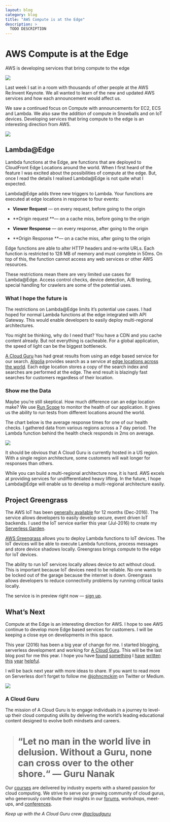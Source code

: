 ```yaml
---
layout: blog
category: blog
title: "AWS Compute is at the Edge"
description: >
  TODO DESCRIPTION
---
```


# AWS Compute is at the Edge

AWS is developing services that bring compute to the edge

![](https://cdn-images-1.medium.com/max/6000/1*lnHCy2HcYpPB1tCDgQoVFg.jpeg)

Last week I sat in a room with thousands of other people at the AWS Re:Invent Keynote. We all wanted to learn of the new and updated AWS services and how each announcement would affect us.

We saw a continued focus on Compute with announcements for EC2, ECS and Lambda. We also saw the addition of compute in Snowballs and on IoT devices. Developing services that bring compute to the edge is an interesting direction from AWS.

![](https://cdn-images-1.medium.com/max/12000/1*b4KybLDNHFsD74MzM1IrAA.jpeg)

## Lambda@Edge

Lambda functions at the Edge, are functions that are deployed to CloudFront Edge Locations around the world. When I first heard of the feature I was excited about the possibilities of compute at the edge. But, once I read the details I realised Lambda@Edge is not quite what I expected.

Lambda@Edge adds three new triggers to Lambda. Your functions are executed at edge locations in response to four events:

* **Viewer Request** — on every request, before going to the origin

* **Origin request **— on a cache miss, before going to the origin

* **Viewer Response** — on every response, after going to the origin

* **Origin Response **— on a cache miss, after going to the origin

Edge functions are able to alter HTTP headers and re-write URLs. Each function is restricted to 128 MB of memory and must complete in 50ms. On top of this, the function cannot access any web services or other AWS resources.

These restrictions mean there are very limited use cases for Lambda@Edge. Access control checks, device detection, A/B testing, special handling for crawlers are some of the potential uses.

### What I hope the future is

The restrictions on Lambda@Edge limits it’s potential use cases. I had hoped for normal Lambda functions at the edge integrated with API Gateway. This would enable developers to easily deploy multi-regional architectures.

You might be thinking, why do I need that? You have a CDN and you cache content already. But not everything is cacheable. For a global application, the speed of light can be the biggest bottleneck.

[A Cloud Guru](https://acloud.guru/) has had great results from using an edge based service for our search. [Algolia](https://www.algolia.com/) provides search as a service at [edge locations across the world](https://stories.algolia.com/algolia-s-fury-road-to-a-worldwide-api-c1536c46f3a5). Each edge location stores a copy of the search index and searches are performed at the edge. The end result is blazingly fast searches for customers regardless of their location.

### Show me the Data

Maybe you’re still skeptical. How much difference can an edge location make? We use [Run Scope](https://www.runscope.com) to monitor the health of our application. It gives us the ability to run tests from different locations around the world.

The chart below is the average response times for one of our health checks. I gathered data from various regions across a 7 day period. The Lambda function behind the health check responds in 2ms on average.

![](https://cdn-images-1.medium.com/max/2000/1*9UeECZgUunRk_Wcy5xrwqw.png)

It should be obvious that A Cloud Guru is currently hosted in a US region. With a single region architecture, some customers will wait longer for responses than others.

While you can build a multi-regional architecture now, it is hard. AWS excels at providing services for undifferentiated heavy lifting. In the future, I hope Lambda@Edge will enable us to develop a multi-regional architecture easily.

## Project Greengrass

The AWS IoT has been [generally available](https://aws.amazon.com/blogs/aws/aws-iot-now-generally-available/) for 12 months (Dec-2016). The service allows developers to easily develop secure, event driven IoT backends. I used the IoT service earlier this year (Jul-2016) to create my [Serverless Garden](https://serverless.zone/serverless-architectures-9e23af71097a).

[AWS Greengrass](https://aws.amazon.com/blogs/aws/aws-greengrass-ubiquitous-real-world-computing/) allows you to deploy Lambda functions to IoT devices. The IoT devices will be able to execute Lambda functions, process messages and store device shadows locally. Greengrass brings compute to the edge for IoT devices.

The ability to run IoT services locally allows device to act without cloud. This is important because IoT devices need to be reliable. No one wants to be locked out of the garage because the internet is down. Greengrass allows developers to reduce connectivity problems by running critical tasks locally.

The service is in preview right now — [sign up](https://pages.awscloud.com/greengrass-preview.html).

## What’s Next

Compute at the Edge is an interesting direction for AWS. I hope to see AWS continue to develop more Edge based services for customers. I will be keeping a close eye on developments in this space.

This year (2016) has been a big year of change for me. I started blogging, serverless development and working for [A Cloud Guru](undefined). This will be the last blog post for me this year. I hope you have [found](https://blog.johncmckim.me/express-to-aws-lambda-part-1-a057096abe34) [something](https://blog.johncmckim.me/serverless-framework-the-good-parts-9d84e5a02467) I [have](https://serverless.zone/abstracting-the-back-end-with-faas-e5e80e837362) [written](https://serverless.zone/ci-cd-with-serverless-v1-0-0-beta-ccb332944c6) [this](https://serverless.zone/serverless-architectures-9e23af71097a) [year](https://read.acloud.guru/adopting-serverless-people-and-devops-336e3ab89e96) [helpful](https://read.acloud.guru/aws-re-invent-2016-keynote-summary-39d254447747).

I will be back next year with more ideas to share. If you want to read more on Serverless don’t forget to follow me [@johncmckim](https://twitter.com/johncmckim) on Twitter or Medium.

![](https://cdn-images-1.medium.com/max/2000/1*4SAJI2W8hInwwRCn7R8a6A.png)

### A Cloud Guru

The mission of A Cloud Guru is to engage individuals in a journey to level-up their cloud computing skills by delivering the world’s leading educational content designed to evolve both mindsets and careers.
> # “Let no man in the world live in delusion. Without a Guru, none can cross over to the other shore.“ — Guru Nanak

Our [courses](https://acloud.guru/courses) are delivered by industry experts with a shared passion for cloud computing. We strive to serve our growing community of cloud gurus, who generously contribute their insights in our [forums](https://acloud.guru/forums/home), workshops, meet-ups, and [conferences](https://acloud.guru/serverless).

*Keep up with the A Cloud Guru crew [@acloudguru](https://twitter.com/acloudguru)*
